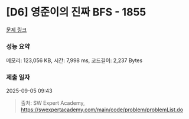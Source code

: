 # [D6] 영준이의 진짜 BFS - 1855 

[문제 링크](https://swexpertacademy.com/main/code/problem/problemDetail.do?contestProbId=AV5LnipaDvwDFAXc) 

### 성능 요약

메모리: 123,056 KB, 시간: 7,998 ms, 코드길이: 2,237 Bytes

### 제출 일자

2025-09-05 09:43



> 출처: SW Expert Academy, https://swexpertacademy.com/main/code/problem/problemList.do